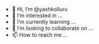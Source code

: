 - 👋 Hi, I’m @yashkolluru
- 👀 I’m interested in ...
- 🌱 I’m currently learning ...
- 💞️ I’m looking to collaborate on ...
- 📫 How to reach me ...

<!---
yashkolluru/yashkolluru is a ✨ special ✨ repository because its `README.md` (this file) appears on your GitHub profile.
You can click the Preview link to take a look at your changes.
--->
